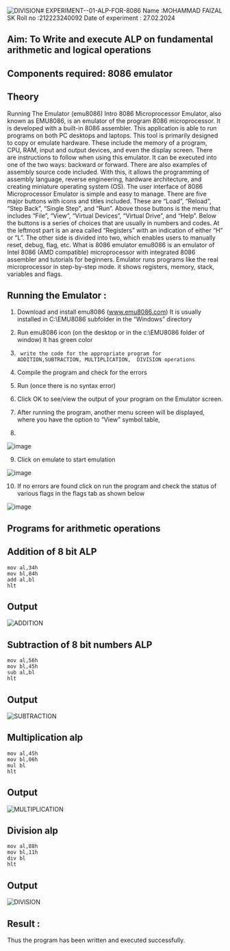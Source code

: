 ![DIVISION](https://github.com/mohammadfaizal87/EXPERIMENT--01-ALP-FOR-8086/assets/147139206/d91c4844-afd6-48fb-acc7-e7c6844a6338)# EXPERIMENT--01-ALP-FOR-8086
Name :MOHAMMAD FAIZAL SK
Roll no :212223240092
Date of experiment : 27.02.2024





## Aim: To Write and execute ALP on fundamental arithmetic and logical operations
## Components required: 8086  emulator 
## Theory 
Running The Emulator (emu8086) Intro 8086 Microprocessor Emulator, also known as EMU8086, is an emulator of the program 8086 microprocessor. It is developed with a built-in 8086 assembler. This application is able to run programs on both PC desktops and laptops. This tool is primarily designed to copy or emulate hardware. These include the memory of a program, CPU, RAM, input and output devices, and even the display screen. There are instructions to follow when using this emulator. It can be executed into one of the two ways: backward or forward. There are also examples of assembly source code included. With this, it allows the programming of assembly language, reverse engineering, hardware architecture, and creating miniature operating system (OS). The user interface of 8086 Microprocessor Emulator is simple and easy to manage. There are five major buttons with icons and titles included. These are “Load”, “Reload”, “Step Back”, “Single Step”, and “Run”. Above those buttons is the menu that includes “File”, “View”, “Virtual Devices”, “Virtual Drive”, and “Help”. Below the buttons is a series of choices that are usually in numbers and codes. At the leftmost part is an area called “Registers” with an indication of either “H” or “L”. The other side is divided into two, which enables users to manually reset, debug, flag, etc. What is 8086 emulator emu8086 is an emulator of Intel 8086 (AMD compatible) microprocessor with integrated 8086 assembler and tutorials for beginners. Emulator runs programs like the real microprocessor in step-by-step mode. it shows registers, memory, stack, variables and flags.


 ## Running the Emulator :
1.	Download and install emu8086 (www.emu8086.com) It is usually installed in C:\EMU8086 subfolder in the “Windows” directory
2.	  Run  emu8086 icon (on the desktop or in the c:\EMU8086 folder of window) It has green color 
 
 
3.		write the code for the appropriate program for ADDITION,SUBTRACTION, MULTIPLICATION,  DIVISION operations 

4.	 Compile the program and check for the errors 
5.	Run (once there is no syntax error) 

6.	Click OK to see/view the output of your program on the Emulator screen. 


7.	After running the program, another menu screen will be displayed, where you have the option to “View” symbol table,
8.	 


![image](https://user-images.githubusercontent.com/36288975/189273263-d65baae9-4b8f-4723-afb3-c0ffa4052b04.png)











9.	Click on emulate to start emulation 








![image](https://user-images.githubusercontent.com/36288975/189273273-9bb36ec1-e2e8-4892-8d35-37707332bfdc.png)








10.	If no errors are found click on run the program and check the status of various flags in the flags tab as shown below 






![image](https://user-images.githubusercontent.com/36288975/189273277-113a2a33-4a40-4ff8-95a5-ecd3a1f504fe.png)







## Programs for arithmetic  operations

## Addition  of 8 bit ALP
```
mov al,34h
mov bl,84h
add al,bl
hlt
```

## Output
![ADDITION](https://github.com/mohammadfaizal87/EXPERIMENT--01-ALP-FOR-8086/assets/147139206/06bccc9a-8e1d-48df-a838-0a3fcd0280f8)

 
## Subtraction   of 8 bit numbers  ALP 
```
mov al,56h
mov bl,45h
sub al,bl
hlt
```
 
## Output
![SUBTRACTION](https://github.com/mohammadfaizal87/EXPERIMENT--01-ALP-FOR-8086/assets/147139206/7d98c1f2-1984-42ad-9601-f01dfd2dd3ba)



## Multiplication alp 
```
mov al,45h
mov bl,06h
mul bl
hlt
```
## Output  
![MULTIPLICATION](https://github.com/mohammadfaizal87/EXPERIMENT--01-ALP-FOR-8086/assets/147139206/3e0084c3-72c7-43cb-8d2f-fc4de26bd99d)


## Division alp 
```
mov al,88h
mov bl,11h
div bl
hlt
```

## Output 
![DIVISION](https://github.com/mohammadfaizal87/EXPERIMENT--01-ALP-FOR-8086/assets/147139206/245e2d61-ef1d-41ad-9e19-f2aae9e4cb9a)



## Result :
Thus the program has been written and executed successfully.
 








